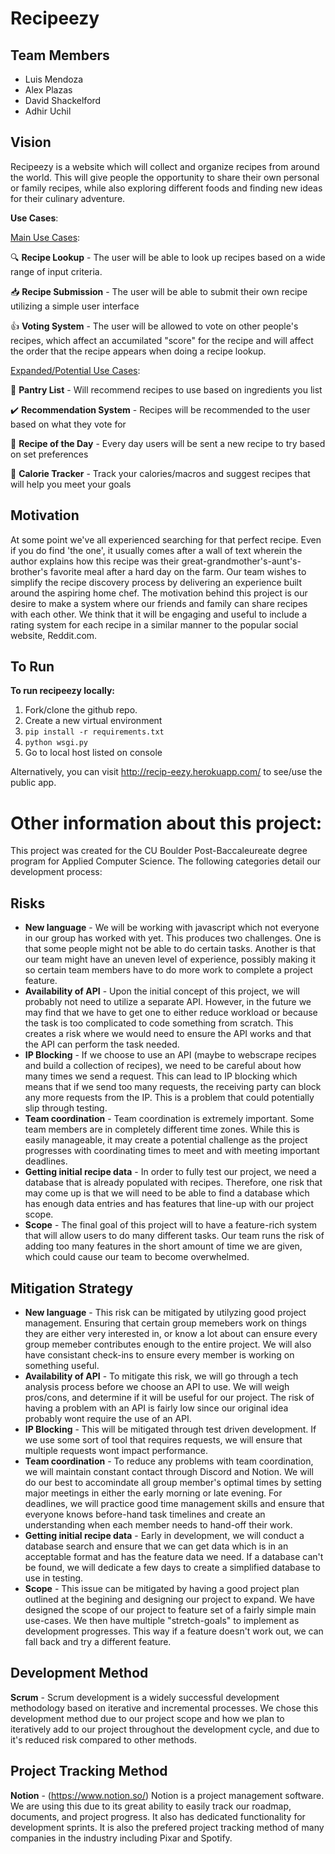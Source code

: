 # Recipeezy

## Team Members

* Luis Mendoza
* Alex Plazas
* David Shackelford
* Adhir Uchil

## Vision

Recipeezy is a website which will collect and organize recipes from around the world. This will give people the opportunity to share their own personal or family recipes, while also exploring different foods and finding new ideas for their culinary adventure. 

**Use Cases**:
  
<ins>Main Use Cases</ins>:

:mag: **Recipe Lookup** - The user will be able to look up recipes based on a wide range of input criteria.

:inbox_tray: **Recipe Submission** - The user will be able to submit their own recipe utilizing a simple user interface 

:+1: **Voting System** - The user will be allowed to vote on other people's recipes, which affect an accumilated "score" for the recipe and will affect the order that the recipe appears when doing a recipe lookup.
  
<ins>Expanded/Potential Use Cases</ins>:

:bread: **Pantry List** - Will recommend recipes to use based on ingredients you list

:heavy_check_mark: **Recommendation System** - Recipes will be recommended to the user based on what they vote for

:calendar: **Recipe of the Day** - Every day users will be sent a new recipe to try based on set preferences

:runner: **Calorie Tracker** - Track your calories/macros and suggest recipes that will help you meet your goals

## Motivation
At some point we've all experienced searching for that perfect recipe. Even if you do find 'the one', it usually comes after a wall of text wherein the author explains how this recipe was their great-grandmother's-aunt's-brother's favorite meal after a hard day on the farm. Our team wishes to simplify the recipe discovery process by delivering an experience built around the aspiring home chef. The motivation behind this project is our desire to make a system where our friends and family can share recipes with each other. We think that it will be engaging and useful to include a rating system for each recipe in a similar manner to the popular social website, Reddit.com. 

## To Run

**To run recipeezy locally:** 

1. Fork/clone the github repo. 
2. Create a new virtual environment
3. `pip install -r requirements.txt`
4. `python wsgi.py`
5. Go to local host listed on console

Alternatively, you can visit http://recip-eezy.herokuapp.com/ to see/use the public app.

# Other information about this project:

This project was created for the CU Boulder Post-Baccaleureate degree program for Applied Computer Science. The following categories detail our development process:

## Risks

* **New language** - We will be working with javascript which not everyone in our group has worked with yet. This produces two challenges. One is that some people might not be able to do certain tasks. Another is that our team might have an uneven level of experience, possibly making it so certain team members have to do more work to complete a project feature.
* **Availability of API** - Upon the initial concept of this project, we will probably not need to utilize a separate API. However, in the future we may find that we have to get one to either reduce workload or because the task is too complicated to code something from scratch. This creates a risk where we would need to ensure the API works and that the API can perform the task needed.
* **IP Blocking** - If we choose to use an API (maybe to webscrape recipes and build a collection of recipes), we need to be careful about how many times we send a request. This can lead to IP blocking which means that if we send too many requests, the receiving party can block any more requests from the IP. This is a problem that could potentially slip through testing.
* **Team coordination** - Team coordination is extremely important. Some team members are in completely different time zones. While this is easily manageable, it may create a potential challenge as the project progresses with coordinating times to meet and with meeting important deadlines.
* **Getting initial recipe data** - In order to fully test our project, we need a database that is already populated with recipes. Therefore, one risk that may come up is that we will need to be able to find a database which has enough data entries and has features that line-up with our project scope.
* **Scope** - The final goal of this project will to have a feature-rich system that will allow users to do many different tasks. Our team runs the risk of adding too many features in the short amount of time we are given, which could cause our team to become overwhelmed.

## Mitigation Strategy

* **New language** - This risk can be mitigated by utilyzing good project management. Ensuring that certain group memebers work on things they are either very interested in, or know a lot about can ensure every group memeber contributes enough to the entire project. We will also have consistant check-ins to ensure every member is working on something useful.
* **Availability of API** - To mitigate this risk, we will go through a tech analysis process before we choose an API to use. We will weigh pros/cons, and determine if it will be useful for our project. The risk of having a problem with an API is fairly low since our original idea probably wont require the use of an API.
* **IP Blocking** - This will be mitigated through test driven development. If we use some sort of tool that requires requests, we will ensure that multiple requests wont impact performance.
* **Team coordination** - To reduce any problems with team coordination, we will maintain constant contact through Discord and Notion. We will do our best to accomindate all group member's optimal times by setting major meetings in either the early morning or late evening. For deadlines, we will practice good time management skills and ensure that everyone knows before-hand task timelines and create an understanding when each member needs to hand-off their work.
* **Getting initial recipe data** - Early in development, we will conduct a database search and ensure that we can get data which is in an acceptable format and has the feature data we need. If a database can't be found, we will dedicate a few days to create a simplified database to use in testing.
* **Scope** - This issue can be mitigated by having a good project plan outlined at the begining and designing our project to expand. We have designed the scope of our project to feature set of a fairly simple main use-cases. We then have multiple "stretch-goals" to implement as development progresses. This way if a feature doesn't work out, we can fall back and try a different feature. 

## Development Method

**Scrum** - Scrum development is a widely successful development methodology based on iterative and incremental processes. We chose this development method due to our project scope and how we plan to iteratively add to our project throughout the development cycle, and due to it's reduced risk compared to other methods.

## Project Tracking Method

**Notion** - (https://www.notion.so/) Notion is a project management software. We are using this due to its great ability to easily track our roadmap, documents, and project progress. It also has dedicated functionality for development sprints. It is also the prefered project tracking method of many companies in the industry including Pixar and Spotify.
